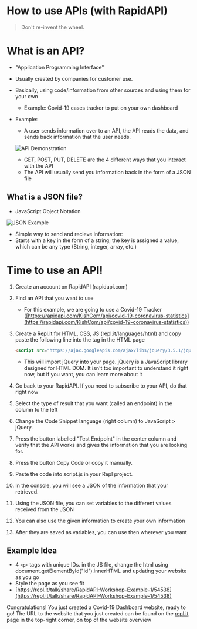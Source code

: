 # How to use APIs (with RapidAPI)

> Don't re-invent the wheel.

# What is an API?

- "Application Programming Interface"
- Usually created by companies for customer use.
- Basically, using code/information from other sources and using them for your own
    
    - Example: Covid-19 cases tracker to put on your own dashboard
- Example:
    - A user sends information over to an API, the API reads the data, and sends back information that the user needs.

    ![API Demonstration](https://cloud-dqwq9wck9.vercel.app/untitled.png)

    - GET, POST, PUT, DELETE are the 4 different ways that you interact with the API
    - The API will usually send you information back in the form of a JSON file

## What is a JSON file?

- JavaScript Object Notation

![JSON Example](https://cloud-o77ycppek.vercel.app/untitled__1_.png)

- Simple way to send and recieve information:
- Starts with a key in the form of a string; the key is assigned a value, which can be any type (String, integer, array, etc.)

# Time to use an API!

1. Create an account on RapidAPI (rapidapi.com)
2. Find an API that you want to use
    
    - For this example, we are going to use a Covid-19 Tracker ([https://rapidapi.com/KishCom/api/covid-19-coronavirus-statistics](https://rapidapi.com/KishCom/api/covid-19-coronavirus-statistics))
3. Create a [Repl.it](http://repl.it) for HTML, CSS, JS (repl.it/languages/html) and copy paste the following line into the <head> tag in the HTML page

    ```html
    <script src="https://ajax.googleapis.com/ajax/libs/jquery/3.5.1/jquery.min.js"></script>
    ```

    - This will import jQuery into your page. jQuery is a JavaScript library designed for HTML DOM. It isn't too important to understand it right now, but if you want, you can learn more about it
4. Go back to your RapidAPI. If you need to subscribe to your API, do that right now
5. Select the type of result that you want (called an endpoint) in the column to the left
6. Change the Code Snippet language (right column) to JavaScript > jQuery.
7. Press the button labelled "Test Endpoint" in the center column and verify that the API works and gives the information that you are looking for.
8. Press the button Copy Code or copy it manually.
9. Paste the code into script.js in your Repl project.
10. In the console, you will see a JSON of the information that your retrieved. 
11. Using the JSON file, you can set variables to the different values received from the JSON
12. You can also use the given information to create your own information
13. After they are saved as variables, you can use then wherever you want

## Example Idea

- 4 `<p>` tags with unique IDs. in the JS file, change the html using document.getElementById("id").innerHTML and updating your website as you go
- Style the page as you see fit
- [https://repl.it/talk/share/RapidAPI-Workshop-Example-1/54538](https://repl.it/talk/share/RapidAPI-Workshop-Example-1/54538)

Congratulations! You just created a Covid-19 Dashboard website, ready to go! The URL to the website that you just created can be found on the [repl.it](http://repl.it) page in the top-right corner, on top of the website overview
